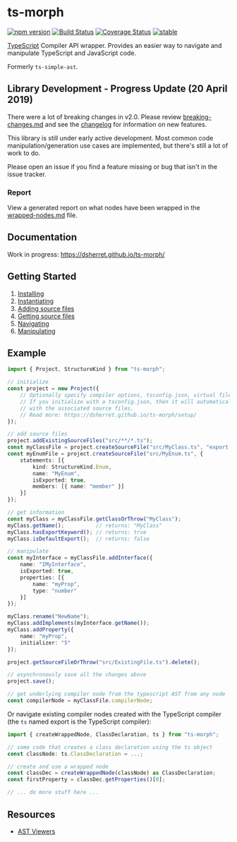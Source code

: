 ﻿ts-morph
========

[![npm version](https://badge.fury.io/js/ts-morph.svg)](https://badge.fury.io/js/ts-morph)
[![Build Status](https://travis-ci.org/dsherret/ts-morph.svg?branch=master)](https://travis-ci.org/dsherret/ts-morph)
[![Coverage Status](https://coveralls.io/repos/dsherret/ts-morph/badge.svg?branch=master&service=github)](https://coveralls.io/github/dsherret/ts-morph?branch=master)
[![stable](http://badges.github.io/stability-badges/dist/stable.svg)](http://github.com/badges/stability-badges)

[TypeScript](https://github.com/Microsoft/TypeScript) Compiler API wrapper. Provides an easier way to navigate and manipulate TypeScript and JavaScript code.

Formerly `ts-simple-ast`.

## Library Development - Progress Update (20 April 2019)

There were a lot of breaking changes in v2.0. Please review [breaking-changes.md](breaking-changes.md) and see the [changelog](CHANGELOG.md) for information on new features.

This library is still under early active development. Most common code manipulation/generation use cases are implemented, but there's still a lot of work to do.

Please open an issue if you find a feature missing or bug that isn't in the issue tracker.

### Report

View a generated report on what nodes have been wrapped in the [wrapped-nodes.md](wrapped-nodes.md) file.

## Documentation

Work in progress: https://dsherret.github.io/ts-morph/

## Getting Started

1. [Installing](https://dsherret.github.io/ts-morph/)
2. [Instantiating](https://dsherret.github.io/ts-morph/setup/)
3. [Adding source files](https://dsherret.github.io/ts-morph/setup/adding-source-files)
4. [Getting source files](https://dsherret.github.io/ts-morph/navigation/getting-source-files)
5. [Navigating](https://dsherret.github.io/ts-morph/navigation/example)
6. [Manipulating](https://dsherret.github.io/ts-morph/manipulation/)

## Example

```ts
import { Project, StructureKind } from "ts-morph";

// initialize
const project = new Project({
    // Optionally specify compiler options, tsconfig.json, virtual file system, and more here.
    // If you initialize with a tsconfig.json, then it will automatically populate the project
    // with the associated source files.
    // Read more: https://dsherret.github.io/ts-morph/setup/
});

// add source files
project.addExistingSourceFiles("src/**/*.ts");
const myClassFile = project.createSourceFile("src/MyClass.ts", "export class MyClass {}");
const myEnumFile = project.createSourceFile("src/MyEnum.ts", {
    statements: [{
        kind: StructureKind.Enum,
        name: "MyEnum",
        isExported: true,
        members: [{ name: "member" }]
    }]
});

// get information
const myClass = myClassFile.getClassOrThrow("MyClass");
myClass.getName();          // returns: "MyClass"
myClass.hasExportKeyword(); // returns: true
myClass.isDefaultExport();  // returns: false

// manipulate
const myInterface = myClassFile.addInterface({
    name: "IMyInterface",
    isExported: true,
    properties: [{
        name: "myProp",
        type: "number"
    }]
});

myClass.rename("NewName");
myClass.addImplements(myInterface.getName());
myClass.addProperty({
    name: "myProp",
    initializer: "5"
});

project.getSourceFileOrThrow("src/ExistingFile.ts").delete();

// asynchronously save all the changes above
project.save();

// get underlying compiler node from the typescript AST from any node
const compilerNode = myClassFile.compilerNode;
```

Or navigate existing compiler nodes created with the TypeScript compiler (the `ts` named export is the TypeScript compiler):

```ts ignore-error: 1109
import { createWrappedNode, ClassDeclaration, ts } from "ts-morph";

// some code that creates a class declaration using the ts object
const classNode: ts.ClassDeclaration = ...;

// create and use a wrapped node
const classDec = createWrappedNode(classNode) as ClassDeclaration;
const firstProperty = classDec.getProperties()[0];

// ... do more stuff here ...
```

## Resources

* [AST Viewers](https://dsherret.github.io/ts-morph/setup/ast-viewers)
